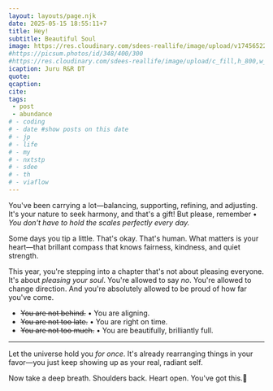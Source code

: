 ```yaml
---
layout: layouts/page.njk
date: 2025-05-15 18:55:11+7
title: Hey!
subtitle: Beautiful Soul
image: https://res.cloudinary.com/sdees-reallife/image/upload/v1745652216/IMG_20250401_081054_pwvozl.jpg
#https://picsum.photos/id/348/400/300
#https://res.cloudinary.com/sdees-reallife/image/upload/c_fill,h_800,w_800/v1734859281/IMG_20241203_072915_n1dpaz.jpg
icaption: Juru R&R DT
quote:
qcaption: 
cite: 
tags: 
 - post
 - abundance
# - coding
# - date #show posts on this date
# - jp
# - life
# - my
# - nxtstp
# - sdee
# - th
# - viaflow
---
```

You've been carrying a lot—balancing, supporting, refining, and adjusting. It's your nature to seek harmony, and that's a gift! But please, remember • *You don't have to hold the scales perfectly every day.*

Some days you tip a little. That's okay. That's human. What matters is your heart—that brillant compass that knows fairness, kindness, and quiet strength.

This year, you're stepping into a chapter that's not about pleasing everyone. It's about *pleasing your soul*. You're allowed to say *no*. You're allowed to change direction. And you're absolutely allowed to be proud of how far you've come.
- ~~You are not behind.~~ • You are aligning.
- ~~You are not too late.~~ • You are right on time.
- ~~You are not too much.~~ • You are beautifully, brilliantly full.
---
Let the universe hold you *for once*. It's already rearranging things in your favor—you just keep showing up as your real, radiant self.

Now take a deep breath. Shoulders back. Heart open. You've got this.💛
